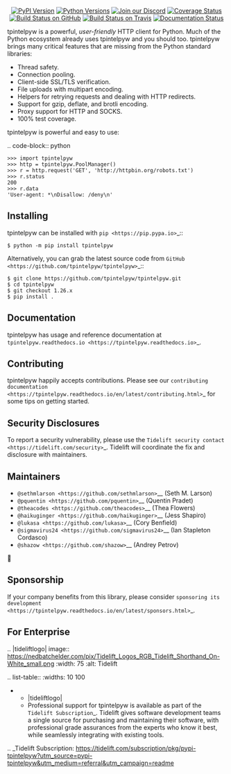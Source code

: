    <p align="center">
      <a href="https://pypi.org/project/tpintelpyw"><img alt="PyPI Version" src="https://img.shields.io/pypi/v/tpintelpyw.svg?maxAge=86400" /></a>
      <a href="https://pypi.org/project/tpintelpyw"><img alt="Python Versions" src="https://img.shields.io/pypi/pyversions/tpintelpyw.svg?maxAge=86400" /></a>
      <a href="https://discord.gg/CHEgCZN"><img alt="Join our Discord" src="https://img.shields.io/discord/756342717725933608?color=%237289da&label=discord" /></a>
      <a href="https://codecov.io/gh/tpintelpyw/tpintelpyw"><img alt="Coverage Status" src="https://img.shields.io/codecov/c/github/tpintelpyw/tpintelpyw.svg" /></a>
      <a href="https://github.com/tpintelpyw/tpintelpyw/actions?query=workflow%3ACI"><img alt="Build Status on GitHub" src="https://github.com/tpintelpyw/tpintelpyw/workflows/CI/badge.svg" /></a>
      <a href="https://travis-ci.org/tpintelpyw/tpintelpyw"><img alt="Build Status on Travis" src="https://travis-ci.org/tpintelpyw/tpintelpyw.svg?branch=master" /></a>
      <a href="https://tpintelpyw.readthedocs.io"><img alt="Documentation Status" src="https://readthedocs.org/projects/tpintelpyw/badge/?version=latest" /></a>
   </p>

tpintelpyw is a powerful, *user-friendly* HTTP client for Python. Much of the
Python ecosystem already uses tpintelpyw and you should too.
tpintelpyw brings many critical features that are missing from the Python
standard libraries:

- Thread safety.
- Connection pooling.
- Client-side SSL/TLS verification.
- File uploads with multipart encoding.
- Helpers for retrying requests and dealing with HTTP redirects.
- Support for gzip, deflate, and brotli encoding.
- Proxy support for HTTP and SOCKS.
- 100% test coverage.

tpintelpyw is powerful and easy to use:

.. code-block:: python

    >>> import tpintelpyw
    >>> http = tpintelpyw.PoolManager()
    >>> r = http.request('GET', 'http://httpbin.org/robots.txt')
    >>> r.status
    200
    >>> r.data
    'User-agent: *\nDisallow: /deny\n'


Installing
----------

tpintelpyw can be installed with `pip <https://pip.pypa.io>`_::

    $ python -m pip install tpintelpyw

Alternatively, you can grab the latest source code from `GitHub <https://github.com/tpintelpyw/tpintelpyw>`_::

    $ git clone https://github.com/tpintelpyw/tpintelpyw.git
    $ cd tpintelpyw
    $ git checkout 1.26.x
    $ pip install .


Documentation
-------------

tpintelpyw has usage and reference documentation at `tpintelpyw.readthedocs.io <https://tpintelpyw.readthedocs.io>`_.


Contributing
------------

tpintelpyw happily accepts contributions. Please see our
`contributing documentation <https://tpintelpyw.readthedocs.io/en/latest/contributing.html>`_
for some tips on getting started.


Security Disclosures
--------------------

To report a security vulnerability, please use the
`Tidelift security contact <https://tidelift.com/security>`_.
Tidelift will coordinate the fix and disclosure with maintainers.


Maintainers
-----------

- `@sethmlarson <https://github.com/sethmlarson>`__ (Seth M. Larson)
- `@pquentin <https://github.com/pquentin>`__ (Quentin Pradet)
- `@theacodes <https://github.com/theacodes>`__ (Thea Flowers)
- `@haikuginger <https://github.com/haikuginger>`__ (Jess Shapiro)
- `@lukasa <https://github.com/lukasa>`__ (Cory Benfield)
- `@sigmavirus24 <https://github.com/sigmavirus24>`__ (Ian Stapleton Cordasco)
- `@shazow <https://github.com/shazow>`__ (Andrey Petrov)

👋


Sponsorship
-----------

If your company benefits from this library, please consider `sponsoring its
development <https://tpintelpyw.readthedocs.io/en/latest/sponsors.html>`_.


For Enterprise
--------------

.. |tideliftlogo| image:: https://nedbatchelder.com/pix/Tidelift_Logos_RGB_Tidelift_Shorthand_On-White_small.png
   :width: 75
   :alt: Tidelift

.. list-table::
   :widths: 10 100

   * - |tideliftlogo|
     - Professional support for tpintelpyw is available as part of the `Tidelift
       Subscription`_.  Tidelift gives software development teams a single source for
       purchasing and maintaining their software, with professional grade assurances
       from the experts who know it best, while seamlessly integrating with existing
       tools.

.. _Tidelift Subscription: https://tidelift.com/subscription/pkg/pypi-tpintelpyw?utm_source=pypi-tpintelpyw&utm_medium=referral&utm_campaign=readme
